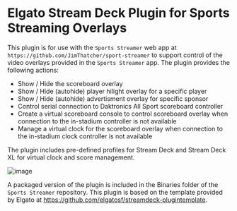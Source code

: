 # Elgato Stream Deck Plugin for Sports Streaming Overlays
This plugin is for use with the `Sports Streamer` web app at `https://github.com/JimThatcher/sport-streamer` to support control of the video overlays provided in the `Sports Streamer` app. The plugin provides the following actions:
* Show / Hide the scoreboard overlay
* Show / Hide (autohide) player hilight overlay for a specific player
* Show / Hide (autohide) advertisment overlay for specific sponsor
* Control serial connection to Daktronics All Sport scoreboard controller
* Create a virtual scoreboard console to control scoreboard overlay when connection to the in-stadium controller is not available
* Manage a virtual clock for the scoreboard overlay when connection to the in-stadium clock controller is not available

The plugin includes pre-defined profiles for Stream Deck and Stream Deck XL for virtual clock and score management.

![image](https://user-images.githubusercontent.com/6655043/190545504-dbc1e0d1-6dd1-4430-a863-6e51062c62fa.png)

A packaged version of the plugin is included in the Binaries folder of the `Sports Streamer` repository. 
This plugin is based on the template provided by Elgato at https://github.com/elgatosf/streamdeck-plugintemplate.
